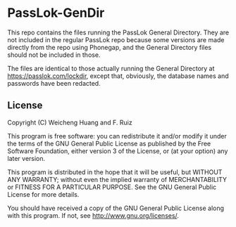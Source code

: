 # PassLok-GenDir

This repo contains the files running the PassLok General Directory. They are not included in the regular PassLok repo because some versions are made directly from the repo using Phonegap, and the General Directory files should not be included in those.

The files are identical to those actually running the General Directory at https://passlok.com/lockdir, except that, obviously, the database names and passwords have been redacted.

License
-------

  Copyright (C) Weicheng Huang and F. Ruiz

  This program is free software: you can redistribute it and/or modify
  it under the terms of the GNU General Public License as published by
  the Free Software Foundation, either version 3 of the License, or
  (at your option) any later version.

  This program is distributed in the hope that it will be useful,
  but WITHOUT ANY WARRANTY; without even the implied warranty of
  MERCHANTABILITY or FITNESS FOR A PARTICULAR PURPOSE. See the
  GNU General Public License for more details.

  You should have received a copy of the GNU General Public License
  along with this program. If not, see <http://www.gnu.org/licenses/>.

